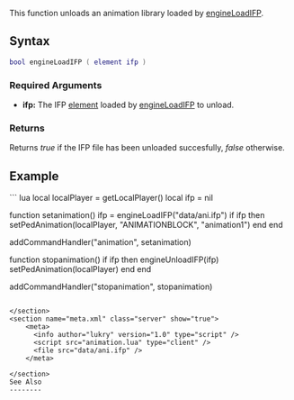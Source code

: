 This function unloads an animation library loaded by [engineLoadIFP](/docs/engineloadifp.md "wikilink").

Syntax
------

``` lua
bool engineLoadIFP ( element ifp ) 
```

### Required Arguments

-   **ifp:** The IFP [element](/docs/element.md "wikilink") loaded by [engineLoadIFP](/docs/engineloadifp.md "wikilink") to unload.

### Returns

Returns *true* if the IFP file has been unloaded succesfully, *false* otherwise.

Example
-------

<section name="animation.lua" class="client" show="true">
``` lua
local localPlayer = getLocalPlayer()
local ifp = nil

function setanimation()
  ifp = engineLoadIFP("data/ani.ifp")
  if ifp then
    setPedAnimation(localPlayer, "ANIMATIONBLOCK", "animation1")
  end
end

addCommandHandler("animation", setanimation)

function stopanimation()
  if ifp then
    engineUnloadIFP(ifp)
    setPedAnimation(localPlayer)
  end
end

addCommandHandler("stopanimation", stopanimation)
```

</section>
<section name="meta.xml" class="server" show="true">
    <meta>
      <info author="lukry" version="1.0" type="script" />
      <script src="animation.lua" type="client" />
      <file src="data/ani.ifp" />
    </meta>

</section>
See Also
--------
